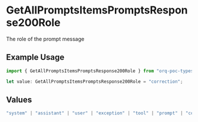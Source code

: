 # GetAllPromptsItemsPromptsResponse200Role

The role of the prompt message

## Example Usage

```typescript
import { GetAllPromptsItemsPromptsResponse200Role } from "orq-poc-typescript-multi-env-version/models/operations";

let value: GetAllPromptsItemsPromptsResponse200Role = "correction";
```

## Values

```typescript
"system" | "assistant" | "user" | "exception" | "tool" | "prompt" | "correction" | "expected_output"
```